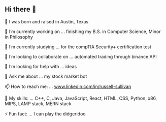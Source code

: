 ## Hi there 👋

👶 I was born and raised in Austin, Texas

🔭 I’m currently working on ... finishing my B.S. in Computer Science, Minor in Philosophy

🌱 I’m currently studying ... for the compTIA Security+ certification test

👯 I’m looking to collaborate on ... automated trading through binance API

🤔 I’m looking for help with ... ideas

💬 Ask me about ... my stock market bot

📫 How to reach me: ... www.linkedin.com/in/russell-sullivan

🍳 My skills: ... C++, C, Java, JavaScript, React, HTML, CSS, Python, x86, MIPS, LAMP stack, MERN stack

⚡ Fun fact: ... I can play the didgeridoo 




